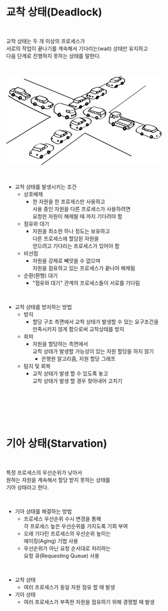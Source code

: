 # 교착 상태(Deadlock)

<br>

교착 상태는 두 개  이상의 프로세스가<br>서로의 작업이 끝나기를 계속해서 기다리는(wait) 상태만 유지하고<br>다음 단계로 진행하지 못하는 상태를 말한다.

<br>

![deadlock](/Jake2580/chapter5/image/deadlock.jpg)

<br>

- 교착 상태를 발생시키는 조건
	- 상호배제
		- 한 자원을 한 프로세스만 사용하고<br>사용 중인 자원을 다른 프로세스가 사용하려면<br>요청한 자원이 해제될 때 까지 기다려야 함
	- 점유와 대기
		- 자원을 최소한 하나 정도는 보유하고<br>다른 프로세스에 할당된 자원을<br>얻으려고 기다리는 프로세스가 있어야 함
	- 비선점
		- 자원을 강제로 빼앗을 수 없으며<br>자원을 점유하고 있는 프로세스가 끝나야 해제됨
	- 순환(환형) 대기
		- "점유와 대기" 관계의 프로세스들이 서로를 기다림

<br>

- 교착 상태를 방지하는 방법
	- 방지
		- 할당 구조 측면에서 교착 상태가 발생할 수 있는 요구조건을<br>만족시키지 않게 함으로써 교착상태를 방지
	- 회피
		- 자원을 할당하는 측면에서<br>교착 상태가 발생할 가능성이 있는 자원 할당을 하지 않기
			- 은행원 알고리즘, 지원 할당 그래프
	- 탐지 및 회복
		- 교착 상태가 발생 할 수 있도록 놓고<br>교착 상태가 발생 할 경우 찾아내어 고치기

<br><br><br><br><br>

# 기아 상태(Starvation)

<br>

특정 프로세스의 우선순위가 낮아서<br>원하는 자원을 계속해서 할당 받지 못하는 상태를<br>기아 상태라고 한다.

<br>

- 기아 상태를 해결하는 방법
	- 프로세스 우선순위 수시 변경을 통해<br>각 프로세스 높은 우선순위를 가지도록 기회 부여
	- 오래 기다린 프로세스의 우선순위 높이는<br>에이징(Aging) 기법 사용
	- 우선순위가 아닌 요청 순서대로 처리하는<br>요청 큐(Requesting Queue) 사용

<br>

- 교착 상태
	- 여러 프로세스가 동일 자원 점유 할 때 발생
- 기아 상태
	- 여러 프로세스가 부족한 자원을 점유하기 위해 경쟁할 때 발생

<br><br><br><br><br>